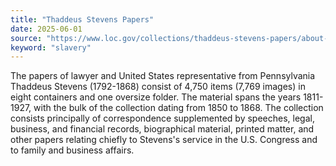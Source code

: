```yaml
---
title: "Thaddeus Stevens Papers"
date: 2025-06-01
source: "https://www.loc.gov/collections/thaddeus-stevens-papers/about-this-collection/"
keyword: "slavery"
---
```


The papers of lawyer and United States representative from Pennsylvania Thaddeus Stevens (1792-1868) consist of 4,750 items (7,769 images) in eight containers and one oversize folder. The material spans the years 1811-1927, with the bulk of the collection dating from 1850 to 1868. The collection consists principally of correspondence supplemented by speeches, legal, business, and financial records, biographical material, printed matter, and other papers relating chiefly to Stevens's service in the U.S. Congress and to family and business affairs.
